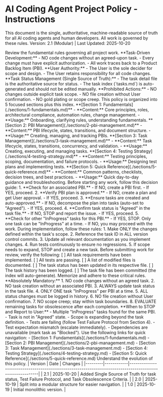 # AI Coding Agent Project Policy - Instructions

<critical>This document is the single, authoritative, machine-readable source of truth for all AI coding agents and human developers. All work is governed by these rules.</critical>
<critical>Version: 2.1 (Modular) | Last Updated: 2025-10-20</critical>

<workflow>

<step n="1" goal="Understand Core Principles">
    <action>Review the fundamental rules governing all project work.</action>
    <action>
**Task-Driven Development:**
- NO code changes without an agreed-upon task.
- Every change must have explicit authorization.
- All work traces back to a Product Backlog Item (PBI).
    </action>
    <action>
**User Authority:**
- The User is the sole decider for scope and design.
- The User retains responsibility for all code changes.
    </action>
    <action>
**Task Status Management (Single Source of Truth):**
- The task detail file is the authoritative source for status.
- The task index (`tasks.md`) is auto-generated and should not be edited manually.
    </action>
    <action>
**Prohibited Actions:**
- NO changes outside explicit task scope.
- NO file creation without User confirmation.
- NO gold plating or scope creep.
    </action>
</step>

<step n="2" goal="Learn the Documentation Structure">
    <action>This policy is organized into 5 focused sections plus this index.</action>
    <action>
**[Section 1: Fundamentals](./sections/1-fundamentals.md)**
- **Content:** Core principles, roles, architectural compliance, automation rules, change management.
- **Usage:** Onboarding, clarifying rules, understanding fundamentals.
    </action>
    <action>
**[Section 2: PBI Management](./sections/2-pbi-management.md)**
- **Content:** PBI lifecycle, states, transitions, and document structure.
- **Usage:** Creating, managing, and tracking PBIs.
    </action>
    <action>
**[Section 3: Task Management](./sections/3-task-management.md)**
- **Content:** Task lifecycle, states, transitions, concurrency, and validation.
- **Usage:** Creating, executing, and managing tasks.
    </action>
    <action>
**[Section 4: Testing Strategy](./sections/4-testing-strategy.md)**
- **Content:** Testing principles, scoping, documentation, and failure protocols.
- **Usage:** Designing test plans and implementing tests.
    </action>
    <action>
**[Section 5: Quick Reference](./sections/5-quick-reference.md)**
- **Content:** Common patterns, checklists, decision trees, and best practices.
- **Usage:** Quick day-to-day guidance and troubleshooting.
    </action>
</step>

<step n="3" goal="Follow the AI Agent's Pre-Work Checklist">
    <action>Before starting any work, follow this decision guide:</action>
    <action>
1. **Check for an associated PBI.**
   - If NO, create a PBI first.
   - If YES, proceed.
    </action>
    <action>
2. **Verify PBI plan is approved.**
   - If NO, create a plan and get User approval.
   - If YES, proceed.
    </action>
    <action>
3. **Ensure tasks are created and auto-approved.**
   - If NO, decompose the plan into tasks (auto-set to "Agreed").
   - If YES, proceed.
    </action>
    <action>
4. **Confirm task status is "Agreed" in the task file.**
   - If NO, STOP and report the issue.
   - If YES, proceed.
    </action>
    <action>
5. **Check for other "InProgress" tasks for this PBI.**
   - If YES, STOP. Only one task can be "InProgress" at a time.
   - If NO, you may proceed with the work.
    </action>
</step>

<step n="4" goal="Adhere to Implementation Guidelines">
    <action>During implementation, follow these rules:</action>
    <action>1. Make ONLY the changes defined within the task's scope.</action>
    <action>2. Reference the task ID in ALL version control commits.</action>
    <action>3. Update all relevant documentation as you implement changes.</action>
    <action>4. Run tests continuously to ensure no regressions.</action>
    <action>5. If scope needs to expand, STOP and create a new task.</action>
</step>

<step n="5" goal="Complete the Pre-Submission Checklist">
    <action>Before submitting work for review, verify the following:</action>
    <action>[ ] All task requirements have been implemented.</action>
    <action>[ ] All tests are passing.</action>
    <action>[ ] A list of modified files is documented.</action>
    <action>[ ] The task status has been updated in its respective file.</action>
    <action>[ ] The task history has been logged.</action>
    <action>[ ] The task file has been committed (the index will auto-generate).</action>
</step>

<step n="6" goal="Review Critical Rules and Stop Conditions">
    <action>Memorize and adhere to these critical rules.</action>
    <action>
**Absolutely Mandatory:**
1. NO code changes without an agreed task.
2. NO task creation without an associated PBI.
3. ALWAYS update task status in the task file.
4. ONLY ONE task "InProgress" per PBI at a time.
5. ALL status changes must be logged in history.
6. NO file creation without User confirmation.
7. NO scope creep; stay within task boundaries.
8. EVALUATE remaining tasks for obsolescence after each completion.
    </action>
    <action>
**When to STOP and Report to User:**
- Multiple "InProgress" tasks found for the same PBI.
- Task is not in "Agreed" state.
- Scope is expanding beyond the task definition.
- Tests are failing (follow Test Failure Protocol from Section 4).
- Test expectation mismatch (escalate immediately).
- Dependencies are unavailable (mark task as "Blocked").
    </action>
</step>

<step n="7" goal="Navigate the Documentation">
    <action>Use the following links for quick navigation:</action>
    <action>- [Section 1: Fundamentals](./sections/1-fundamentals.md)</action>
    <action>- [Section 2: PBI Management](./sections/2-pbi-management.md)</action>
    <action>- [Section 3: Task Management](./sections/3-task-management.md)</action>
    <action>- [Section 4: Testing Strategy](./sections/4-testing-strategy.md)</action>
    <action>- [Section 5: Quick Reference](./sections/5-quick-reference.md)</action>
</step>

<step n="8" goal="Review Document History">
    <action>Understand the evolution of this policy.</action>
    <action>
| Version | Date       | Changes                                                                                                     |
|---------|------------|-------------------------------------------------------------------------------------------------------------|
| 2.1     | 2025-10-20 | Added Single Source of Truth for task status, Test Failure Protocol, and Task Obsolescence Criteria.          |
| 2.0     | 2025-10-19 | Split into a modular structure for easier navigation.                                                         |
| 1.0     | 2025-10-19 | Initial monolithic version.                                                                                   |
    </action>
</step>

</workflow>
